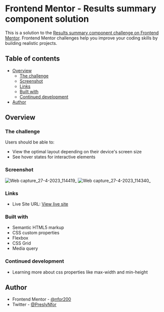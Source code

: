 # Frontend Mentor - Results summary component solution

This is a solution to the [Results summary component challenge on Frontend Mentor](https://www.frontendmentor.io/challenges/results-summary-component-CE_K6s0maV). Frontend Mentor challenges help you improve your coding skills by building realistic projects. 

## Table of contents

- [Overview](#overview)
  - [The challenge](#the-challenge)
  - [Screenshot](#screenshot)
  - [Links](#links)
  - [Built with](#built-with)
  - [Continued development](#continued-development)
- [Author](#author)


## Overview

### The challenge

Users should be able to:

- View the optimal layout depending on their device's screen size
- See hover states for interactive elements

### Screenshot
![Web capture_27-4-2023_114419_](https://user-images.githubusercontent.com/124421807/234839792-e2c575cb-17e2-47c3-ada6-6b4a69f947e5.jpeg)
![Web capture_27-4-2023_114340_](https://user-images.githubusercontent.com/124421807/234839831-3fb064e9-1e1c-4536-b083-b2022e6a41ce.jpeg)


### Links
- Live Site URL: [View live site]( https://nfor2000.github.io/results-summary-component-main/)

### Built with

- Semantic HTML5 markup
- CSS custom properties
- Flexbox
- CSS Grid
- Media query

### Continued development
- Learning more about css properties like max-width and min-height


## Author

- Frontend Mentor - [@nfor200](https://www.frontendmentor.io/profile/nfor2000)
- Twitter - [@PreslyNfor](https://www.twitter.com/PreslyNfor)


